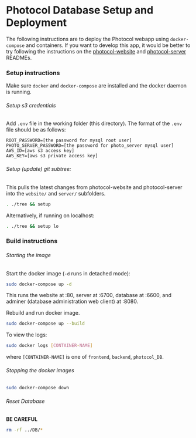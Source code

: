 # Photocol Database Setup and Deployment
The following instructions are to deploy the Photocol webapp using `docker-compose` and containers. If you want to develop this app, it would be better to try following the instructions on the [photocol-website][1] and [photocol-server][2] READMEs.

### Setup instructions
Make sure `docker` and `docker-compose` are installed and the docker daemon is running.

###### Setup s3 credentials
Add `.env` file in the working folder (this directory). The format of the `.env` file should be as follows:
```env
ROOT_PASSWORD=[the password for mysql root user]
PHOTO_SERVER_PASSWORD=[the password for photo_server mysql user]
AWS_ID=[aws s3 access key]
AWS_KEY=[aws s3 private access key]
```

###### Setup (update) git subtree:
This pulls the latest changes from photocol-website and photocol-server into the `website/` and `server/` subfolders.
```bash
. ./tree && setup
```

Alternatively, if running on localhost:
```bash
. ./tree && setup lo
```

### Build instructions
###### Starting the image
Start the docker image (`-d` runs in detached mode):
```bash
sudo docker-compose up -d
```
This runs the website at :80, server at :6700, database at :6600, and adminer (database administration web client) at :8080.

Rebuild and run docker image.
```bash
sudo docker-compose up --build
```

To view the logs:
```bash
sudo docker logs [CONTAINER-NAME]
```
where `[CONTAINER-NAME]` is one of `frontend`, `backend`, `photocol_DB`.

###### Stopping the docker images
```bash
sudo docker-compose down
```

###### Reset Database
**BE CAREFUL**
```bash
rm -rf ../DB/*
```

[1]: https://github.com/photocol/photocol-website
[2]: https://github.com/photocol/photocol-server




